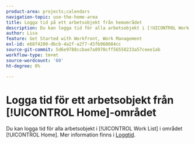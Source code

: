 ```yaml
---
product-area: projects;calendars
navigation-topic: use-the-home-area
title: Logga tid på ett arbetsobjekt från hemområdet
description: Du kan logga tid för alla arbetsobjekt i [!UICONTROL Work List] i området [!UICONTROL Home]. Mer information finns i avsnittet [!UICONTROL Home] i artikeln Loggtid.
author: Lisa
feature: Get Started with Workfront, Work Management
exl-id: e68f4200-dbcb-4a2f-a2f7-45fb968684cc
source-git-commit: 5d6e9788ccbae7a8970cff56558233a57ceee1ab
workflow-type: tm+mt
source-wordcount: '60'
ht-degree: 0%

---
```


# Logga tid för ett arbetsobjekt från [!UICONTROL Home]-området

Du kan logga tid för alla arbetsobjekt i [!UICONTROL Work List] i området [!UICONTROL Home]. Mer information finns i [Loggtid](../../../timesheets/create-and-manage-timesheets/log-time.md).
